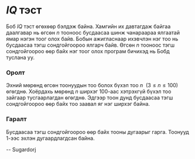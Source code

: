 $IQ$ тэст
=========
Боб $IQ$ тэст ѳгѳхѳѳр бэлдэж байна. Хамгийн их давтагдаж байгаа даалгавар нь
ѳгсѳн $n$ тооноос бусдаасаа шинж чанараараа ялгаатай ямар нэгэн тоог олох байв.
Бобын ажигласнаар ихэвчлэн нэг тоо нь бусдаасаа тэгш сондгойгоороо ялгарч байв.
Ѳгсѳн $n$ тооноос тэгш сондгойгоороо ѳѳр байх нэг тоог олох програм бичихэд нь
Бобд туслана уу.


### Оролт
Эхний мѳрѳнд ѳгсѳн тоонуудын тоо болох бүхэл тоо $n$ $\ (3 ≤ n ≤ 100)$ ѳгѳгднѳ.
Хоёрдахь мѳрѳнд $n$ ширхэг $100$-аас хэтрэхгүй бүхэл тоо зайгаар тусгаарлагдан
ѳгѳгднѳ. Эдгээр тоон дунд бусдаасаа тэгш сондгойгоороо ѳѳр байх тоо заавал яг
нэг ширхэг байна.


### Гаралт
Бусдаасаа тэгш сондгойгоороо ѳѳр байх тооны дугаарыг гарга. Тоонууд $1$-ээс
эхлэн дугаардлагдсан байна.

-- Sugardorj
